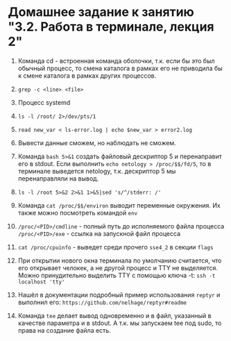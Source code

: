# Домашнее задание к занятию "3.2. Работа в терминале, лекция 2"

1. Команда cd - встроенная команда оболочки, т.к. если бы это был обычный процесс, то смена каталога в рамках его не приводила бы к смене каталога в рамках других процессов. 

2. `grep -c <line> <file>`

3. Процесс systemd

4. `ls -l /root/ 2>/dev/pts/1`

5. `read new_var < ls-error.log | echo $new_var > error2.log`

6. Вывести данные сможем, но наблюдать не сможем. 

7. Команда `bash 5>&1` создать файловый дескриптор 5 и перенаправит его в stdout. Если выполнить `echo netology > /proc/$$/fd/5`, то в терминале выведется netology, т.к. дескриптор 5 мы перенаправляли на вывод. 

8. `ls -l /root 5>&2 2>&1 1>&5|sed 's/^/stderr: /'`

9. Команда `cat /proc/$$/environ` выводит переменные окружения. Их также можно посмотреть командой `env`

10. `/proc/<PID>/cmdline` - полный путь до исполняемого файла процесса
`/proc/<PID>/exe` - ссылка на запускной файл процесса

11. `cat /proc/cpuinfo` - выведет среди прочего `sse4_2` в секции `flags`

12. При открытии нового окна терминала по умолчанию считается, что его открывает челокек, а не другой процесс и TTY не выделяется. Можно принудительно выделить TTY с помощью ключа -t:
`ssh -t localhost 'tty'`

13. Нашёл в документации подробный пример использования `reptyr`  и выполнил его: `https://github.com/nelhage/reptyr#readme`

14. Команда `tee` делает вывод одновременно и в файл, указанный в качестве параметра и в stdout. А т.к. мы запускаем tee под sudo, то права на создание файла есть.